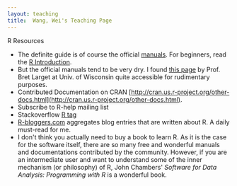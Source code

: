 ```yaml
---
layout: teaching
title:  Wang, Wei's Teaching Page
---
```

R Resources

- The definite guide is of course the official [manuals](http://cran.r-project.org/doc/manuals/). For beginners, read the [R Introduction](http://cran.r-project.org/doc/manuals/R-intro.pdf).
- But the official manuals tend to be very dry. I found [this page](http://www.stat.wisc.edu/~larget/r.html) by Prof. Bret Larget at Univ. of Wisconsin quite accessible for rudimentary purposes.
- Contributed Documentation on CRAN [http://cran.us.r-project.org/other-docs.html](http://cran.us.r-project.org/other-docs.html).
- Subscribe to R-help mailing list
- Stackoverflow [R tag](http://stackoverflow.com/questions/tagged/r)
- [R-bloggers.com](R-bloggers.com) aggregates blog entries that are written about R. A daily must-read for me.
- I don't think you actually need to buy a book to learn R. As it is the case for the software itself, there are so many free and wonderful manuals and documentations contributed by the community. However, if you are an intermediate user and want to understand some of the inner mechanism (or philosophy) of R, John Chambers' _Software for Data Analysis: Programming with R_ is a wonderful book.
